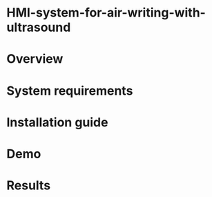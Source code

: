 # HMI-system-for-air-writing-with-ultrasound

# Overview

# System requirements

# Installation guide

# Demo

# Results
